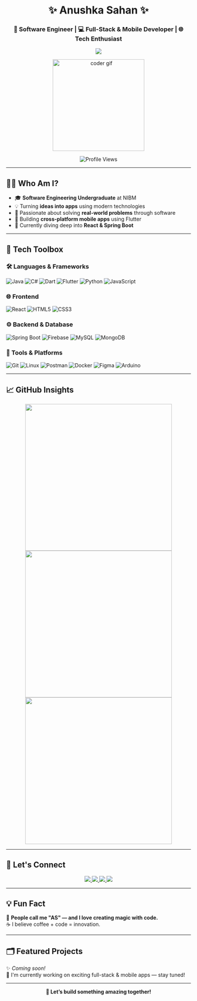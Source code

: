 <!-- Title Section -->
<h1 align="center">✨ Anushka Sahan ✨</h1>
<h3 align="center">🚀 Software Engineer | 💻 Full-Stack & Mobile Developer | 🌐 Tech Enthusiast</h3>

<p align="center">
  <img src="https://readme-typing-svg.herokuapp.com/?lines=Passionate%20about%20building%20scalable%20apps;Full-Stack%20%7C%20Mobile%20Developer%20%7C%20Tech%20Nerd;Clean%20Code%20Advocate%20🚀&center=true&width=500&height=45" />
</p>

<p align="center">
  <img src="https://media.giphy.com/media/qgQUggAC3Pfv687qPC/giphy.gif" width="250" alt="coder gif" />
</p>

<p align="center">
  <img src="https://komarev.com/ghpvc/?username=anushkaz-2004&label=Profile%20Views&color=0e75b6&style=flat" alt="Profile Views" />
</p>

---

## 🧑‍💼 Who Am I?

- 🎓 **Software Engineering Undergraduate** at NIBM  
- 💡 Turning **ideas into apps** using modern technologies  
- 🔭 Passionate about solving **real-world problems** through software  
- 📱 Building **cross-platform mobile apps** using Flutter  
- 🧠 Currently diving deep into **React & Spring Boot**

---

## 🧰 Tech Toolbox

### 🛠️ Languages & Frameworks

![Java](https://img.shields.io/badge/Java-%23007396.svg?&style=for-the-badge&logo=java&logoColor=white)
![C#](https://img.shields.io/badge/C%23-%23239120.svg?&style=for-the-badge&logo=csharp&logoColor=white)
![Dart](https://img.shields.io/badge/Dart-%230175C2.svg?&style=for-the-badge&logo=dart&logoColor=white)
![Flutter](https://img.shields.io/badge/Flutter-%2302569B.svg?&style=for-the-badge&logo=flutter&logoColor=white)
![Python](https://img.shields.io/badge/Python-%233776AB.svg?&style=for-the-badge&logo=python&logoColor=white)
![JavaScript](https://img.shields.io/badge/JavaScript-%23F7DF1E.svg?&style=for-the-badge&logo=javascript&logoColor=black)

### 🌐 Frontend

![React](https://img.shields.io/badge/React-%2361DAFB.svg?&style=for-the-badge&logo=react&logoColor=black)
![HTML5](https://img.shields.io/badge/HTML5-%23E34F26.svg?&style=for-the-badge&logo=html5&logoColor=white)
![CSS3](https://img.shields.io/badge/CSS3-%231572B6.svg?&style=for-the-badge&logo=css3&logoColor=white)

### ⚙ Backend & Database

![Spring Boot](https://img.shields.io/badge/Spring_Boot-%236DB33F.svg?&style=for-the-badge&logo=spring&logoColor=white)
![Firebase](https://img.shields.io/badge/Firebase-%23FFCA28.svg?&style=for-the-badge&logo=firebase&logoColor=black)
![MySQL](https://img.shields.io/badge/MySQL-%234479A1.svg?&style=for-the-badge&logo=mysql&logoColor=white)
![MongoDB](https://img.shields.io/badge/MongoDB-%2347A248.svg?&style=for-the-badge&logo=mongodb&logoColor=white)

### 🔧 Tools & Platforms

![Git](https://img.shields.io/badge/Git-%23F05032.svg?&style=for-the-badge&logo=git&logoColor=white)
![Linux](https://img.shields.io/badge/Linux-%23FCC624.svg?&style=for-the-badge&logo=linux&logoColor=black)
![Postman](https://img.shields.io/badge/Postman-%23FF6C37.svg?&style=for-the-badge&logo=postman&logoColor=white)
![Docker](https://img.shields.io/badge/Docker-%232496ED.svg?&style=for-the-badge&logo=docker&logoColor=white)
![Figma](https://img.shields.io/badge/Figma-%23F24E1E.svg?&style=for-the-badge&logo=figma&logoColor=white)
![Arduino](https://img.shields.io/badge/Arduino-%2300979D.svg?&style=for-the-badge&logo=arduino&logoColor=white)

---

## 📈 GitHub Insights

<p align="center">
  <img src="https://github-readme-stats.vercel.app/api?username=anushkaz-2004&show_icons=true&theme=radical" width="400" />
  <img src="https://github-readme-streak-stats.herokuapp.com?user=anushkaz-2004&theme=radical" width="400" />
  <img src="https://github-readme-stats.vercel.app/api/top-langs/?username=anushkaz-2004&layout=compact&theme=radical" width="400" />
</p>

---

## 🤝 Let's Connect

<p align="center">
  <a href="https://linkedin.com/in/anushkasahan" target="_blank">
    <img src="https://img.shields.io/badge/LinkedIn-%230A66C2.svg?style=for-the-badge&logo=linkedin&logoColor=white"/>
  </a>
  <a href="mailto:anushkasahan209@gmail.com" target="_blank">
    <img src="https://img.shields.io/badge/Gmail-%23D14836.svg?style=for-the-badge&logo=gmail&logoColor=white"/>
  </a>
  <a href="https://instagram.com/_anushka_sahan" target="_blank">
    <img src="https://img.shields.io/badge/Instagram-%23E4405F.svg?style=for-the-badge&logo=instagram&logoColor=white"/>
  </a>
  <a href="https://discord.gg/anushka_sahan" target="_blank">
    <img src="https://img.shields.io/badge/Discord-%235865F2.svg?style=for-the-badge&logo=discord&logoColor=white"/>
  </a>
</p>

---

## 💡 Fun Fact

🧩 **People call me "AS" — and I love creating magic with code.**  
☕ I believe coffee + code = innovation.

---

## 🗂 Featured Projects

✨ _Coming soon!_  
📌 I'm currently working on exciting full-stack & mobile apps — stay tuned!

---

<p align="center">
  <strong>🚀 Let’s build something amazing together!</strong>
</p>
